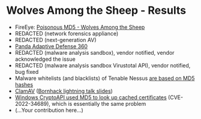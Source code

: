 Wolves Among the Sheep - Results
================================

* FireEye: [Poisonous MD5 - Wolves Among the Sheep](https://blog.silentsignal.eu/2015/06/10/poisonous-md5-wolves-among-the-sheep/)
* REDACTED (network forensics appliance)
* REDACTED (next-generation AV)
* [Panda Adaptive Defense 360](https://vimeo.com/192484882)
* REDACTED (malware analysis sandbox), vendor notified, vendor acknowledged the issue
* REDACTED (malware analysis sandbox Virustotal API), vendor notified, bug fixed
* Malware whitelists (and blacklists) of Tenable Nessus [are based on MD5 hashes](http://static.tenable.com/documentation/nessus_6.4_user_guide.pdf)
* [ClamAV](http://seclists.org/oss-sec/2017/q4/19) ([Bornhack lightning talk slides](http://klondike.es/charlas/whitelist/whitelist.odp))
* [Windows CryptoAPI used MD5 to look up cached certificates](https://cendyne.dev/posts/2023-09-01-spoofing-certificates-with-md5-collisions.html) (CVE-2022-34689), which is essentially the same problem
* (...Your contribution here...)

